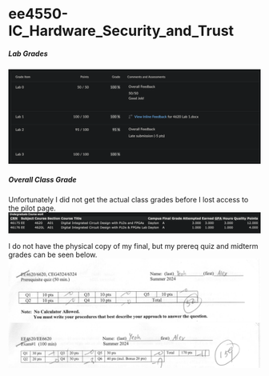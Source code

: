 # ee4550-IC_Hardware_Security_and_Trust

##### Lab Grades

![Lab Grades](images/lab%20grades.png)

##### Overall Class Grade

Unfortunately I did not get the actual class grades before I lost access to the pilot page.
![Class Grades](images/class%20grades.png)

I do not have the physical copy of my final, but my prereq quiz and midterm grades can be seen below.
![prereq](images/prereq%20grades.png)
![midterm](images/midterm%20grades.png)
